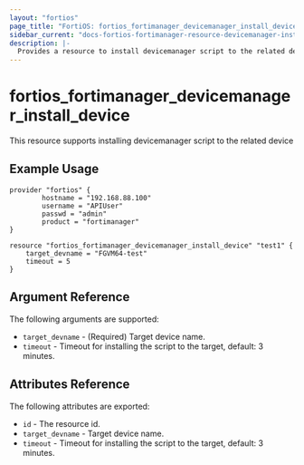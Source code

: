 ```yaml
---
layout: "fortios"
page_title: "FortiOS: fortios_fortimanager_devicemanager_install_device"
sidebar_current: "docs-fortios-fortimanager-resource-devicemanager-install-device"
description: |-
  Provides a resource to install devicemanager script to the related device
---
```


# fortios_fortimanager_devicemanager_install_device
This resource supports installing devicemanager script to the related device

## Example Usage
```hcl
provider "fortios" {
        hostname = "192.168.88.100"
        username = "APIUser"
        passwd = "admin"
        product = "fortimanager"
}

resource "fortios_fortimanager_devicemanager_install_device" "test1" {
    target_devname = "FGVM64-test"
    timeout = 5
}
```

## Argument Reference
The following arguments are supported:

* `target_devname` - (Required) Target device name.
* `timeout` - Timeout for installing the script to the target, default: 3 minutes.

## Attributes Reference
The following attributes are exported:

* `id` - The resource id.
* `target_devname` - Target device name.
* `timeout` - Timeout for installing the script to the target, default: 3 minutes.
